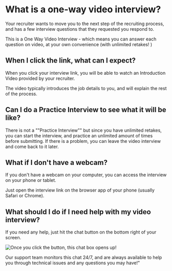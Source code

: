 # What is a one-way video interview?

Your recruiter wants to move you to the next step of the recruiting process, and has a few interview questions that they requested you respond to.

This is a One Way Video Interview - which means you can answer each question on video, at your own convenience (with unlimited retakes! )

## When I click the link, what can I expect?

When you click your interview link, you will be able to watch an Introduction Video provided by your recruiter.

The video typically introduces the job details to you, and will explain the rest of the process.

## Can I do a Practice Interview to see what it will be like?

There is not a ""Practice Interview"" but since you have unlimited retakes, you can start the interview, and practice an unlimited amount of times before submitting. If there is a problem, you can leave the video interview and come back to it later.

## What if I don't have a webcam?

If you don't have a webcam on your computer, you can access the interview on your phone or tablet.

Just open the interview link on the browser app of your phone (usually Safari or Chrome).

## What should I do if I need help with my video interview?

If you need any help, just hit the chat button on the bottom right of your screen.

![Once you click the button, this chat box opens up!](https://storage.crisp.chat/users/helpdesk/website/96ec5e572d82d800/image_1xo8ly.png)

Our support team monitors this chat 24/7, and are always available to help you through technical issues and any questions you may have!"
